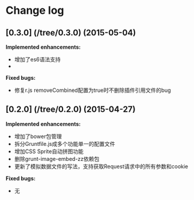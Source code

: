 # Change log

## [0.3.0] (/tree/0.3.0) (2015-05-04)

**Implemented enhancements:**

- 增加了es6语法支持
-

**Fixed bugs:**

- 修复r.js removeCombined配置为true时不删除插件引用文件的bug

## [0.2.0] (/tree/0.2.0) (2015-04-27)

**Implemented enhancements:**

- 增加了bower包管理
- 拆分Gruntfile.js成多个功能单一的配置文件
- 增加CSS Sprite自动拼图功能
- 删除grunt-image-embed-zz依赖包
- 更新了模拟数据文件的写法，支持获取Request请求中的所有参数和cookie

**Fixed bugs:**

- 无
